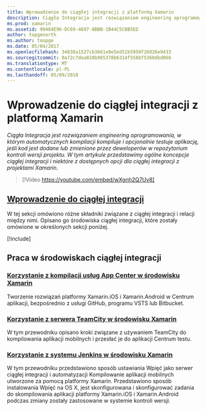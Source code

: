 ```yaml
---
title: Wprowadzenie do ciągłej integracji z platformą Xamarin
description: Ciągła Integracja jest rozwiązaniem engineering oprogramowania, w którym automatycznych kompilacji kompiluje i opcjonalnie testuje aplikację, jeśli kod jest dodane lub zmienione przez deweloperów w repozytorium kontroli wersji projektu. W tym artykule przedstawimy ogólne koncepcje ciągłej integracji i niektóre z dostępnych opcji dla ciągłej integracji z projektami Xamarin.
ms.prod: xamarin
ms.assetid: 99484E96-DC69-4697-8BBB-1B44C5CBB5ED
author: topgenorth
ms.author: toopge
ms.date: 05/04/2017
ms.openlocfilehash: 34838a1527cb3661e8e5ed51b5950f26026e9433
ms.sourcegitcommit: 0a72c7dea020b965378b6314f558bf5360dbd066
ms.translationtype: MT
ms.contentlocale: pl-PL
ms.lasthandoff: 05/09/2018
---
```

# <a name="introduction-to-continuous-integration-with-xamarin"></a>Wprowadzenie do ciągłej integracji z platformą Xamarin

_Ciągła Integracja jest rozwiązaniem engineering oprogramowania, w którym automatycznych kompilacji kompiluje i opcjonalnie testuje aplikację, jeśli kod jest dodane lub zmienione przez deweloperów w repozytorium kontroli wersji projektu. W tym artykule przedstawimy ogólne koncepcje ciągłej integracji i niektóre z dostępnych opcji dla ciągłej integracji z projektami Xamarin._

> [!Video https://youtube.com/embed/wXgnh2Q7Uv8]


##  <a name="introduction-to-continuous-integrationtoolsciintro-to-cimd"></a>[Wprowadzenie do ciągłej integracji](~/tools/ci/intro-to-ci.md)

W tej sekcji omówiono różne składniki związane z ciągłej integracji i relacji między nimi. Opisano go środowiska ciągłej integracji, które zostały omówione w określonych sekcji poniżej.

[!include[](~/tools/ci/includes/firewall-information.md)]

## <a name="working-with-continuous-integration-environments"></a>Praca w środowiskach ciągłej integracji


### <a name="using-app-center-build-with-xamarinappcenterbuildxamarin"></a>[Korzystanie z kompilacji usług App Center w środowisku Xamarin](/appcenter/build/xamarin/)

Tworzenie rozwiązań platformy Xamarin.iOS i Xamarin.Android w Centrum aplikacji, bezpośrednio z usługi GitHub, programu VSTS lub Bitbucket.

### <a name="using-teamcity-with-xamarintoolsciteamcitymd"></a>[Korzystanie z serwera TeamCity w środowisku Xamarin](~/tools/ci/teamcity.md)

W tym przewodniku opisano kroki związane z używaniem TeamCity do kompilowania aplikacji mobilnych i przesłać je do aplikacji Centrum testu.

### <a name="using-jenkins-with-xamarintoolscijenkins-walkthroughmd"></a>[Korzystanie z systemu Jenkins w środowisku Xamarin](~/tools/ci/jenkins-walkthrough.md)

W tym przewodniku przedstawiono sposób ustawiania Wpięć jako serwer ciągłej integracji i automatyzacji Kompilowanie aplikacji mobilnych utworzone za pomocą platformy Xamarin. Przedstawiono sposób instalowania Wpięć na OS X, jest skonfigurowana i skonfigurować zadania do skompilowania aplikacji platformy Xamarin.iOS i Xamarin.Android podczas zmiany zostały zastosowane w systemie kontroli wersji.
